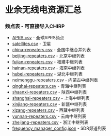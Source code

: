 # 业余无线电资源汇总

### 频点表 - 可直接导入CHIRP

* [APRS.csv](APRS.csv) - 全球APRS频点
* [satellites.csv](satellites.csv) - 卫星
* [china-repeaters.csv](china-repeaters.csv) - 全国中继合并列表
* [beijing-repeaters.csv](beijing-repeaters.csv) - 北京中继列表
* [fujian-repeaters.csv](fujian-repeaters.csv) - 福建中继列表
* [hainan-repeaters.csv](hainan-repeaters.csv) - 海南中继列表
* [hubei-repeaters.csv](hubei-repeaters.csv) - 湖北中继列表
* [neimenggu-repeaters.csv](hubei-repeaters.csv) - 内蒙古中继列表
* [qinghai-repeaters.csv](qinghai-repeaters.csv) - 青海中继列表
* [shaanxi-repeaters.csv](shaanxi-repeaters.csv) - 陕西中继列表
* [shanghai-repeaters.csv](shanghai-repeaters.csv) - 上海中继列表
* [xinjiang-repeaters.csv](xinjiang-repeaters.csv) - 新疆中继列表
* [xizang-repeaters.csv](xizang-repeaters.csv) - 西藏中继列表
* [yunnan-repeaters.csv](yunnan-repeaters.csv) - 云南中继列表
* [zhejiang-repeaters.csv](zhejiang-repeaters.csv) - 浙江中继列表
* [frequency_manager_config.json](frequency_manager_config.json) - SDR频道列表

